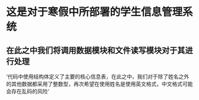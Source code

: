 # 这是对于寒假中所部署的学生信息管理系统

## 在此之中我们将调用数据模块和文件读写模块对于其进行处理

‘代码中使用结构体定义了主要的核心信息表，在此之中，我们对于除了姓名之外的其他数据都采用了整数型，再次希望在使用姓名是使用英文格式，中文格式可能会存在乱码的风险‘
